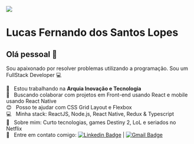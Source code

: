 <img width="auto" src="https://www.bacancytechnology.com/blog/wp-content/uploads/2017/12/reactjs-vs-reactnative-16-09-19.jpg">


# Lucas Fernando dos Santos Lopes

## Olá pessoal 👋
Sou apaixonado por resolver problemas utilizando a programação.
Sou um FullStack Developer :computer:

 :rocket:  &nbsp; Estou trabalhando na **Arquia Inovação e Tecnologia**
 <br/> :purple_heart: &nbsp; Buscando colaborar com projetos em Front-end usando React e mobile usando React Native
 <br/> :blush: &nbsp; Posso te ajudar com CSS Grid Layout e Flexbox
 <br/> :computer: &nbsp; Minha stack: ReactJS, Node.js, React Native, Redux & Typescript
 <br/> 💬  &nbsp; Sobre mim: Curto tecnologias, games Destiny 2, LoL e seriados no Netflix
 <br/> :email: &nbsp; Entre em contato comigo: [![Linkedin Badge](https://img.shields.io/badge/-LucasLopes-blue?style=flat-square&logo=Linkedin&logoColor=white&link=https://www.linkedin.com/in/lucas-lopes-1495b6ba/)](https://www.linkedin.com/in/lucas-lopes-1495b6ba/) 
| 
[![Gmail Badge](https://img.shields.io/badge/-lucasfernandolopes116@gmail.com-c14438?style=flat-square&logo=Gmail&logoColor=white&link=mailto:lucasfernandolopes116@gmail.com)](mailto:lucasfernandolopes116@gmail.com)

